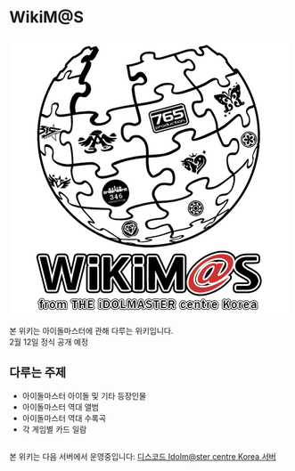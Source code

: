 # WikiM@S
![logo](assets/logos/wikimas_v4.png)

본 위키는 아이돌마스터에 관해 다루는 위키입니다.<br>
2월 12일 정식 공개 예정

## 다루는 주제

* 아이돌마스터 아이돌 및 기타 등장인물
* 아이돌마스터 역대 앨범
* 아이돌마스터 역대 수록곡
* 각 게임별 카드 일람

## 
본 위키는 다음 서버에서 운영중입니다: [디스코드 Idolm@ster centre Korea 서버](https://discord.gg/cCTSE3y)


